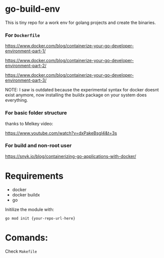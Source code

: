 # go-build-env

This is tiny repo for a work env for golang projects and create the binaries.

### For `Dockerfile`

https://www.docker.com/blog/containerize-your-go-developer-environment-part-1/

https://www.docker.com/blog/containerize-your-go-developer-environment-part-2/

https://www.docker.com/blog/containerize-your-go-developer-environment-part-3/

NOTE: I saw is outdated because the experimental syntax for docker doesnt exist anymore, now installing the buildx package on your system does everything.

### For basic folder structure

thanks to Melkey video:

https://www.youtube.com/watch?v=dxPakeBsgl4&t=3s

### For build and non-root user

https://snyk.io/blog/containerizing-go-applications-with-docker/

# Requirements

- docker
- docker buildx
- go

Initilize the module with:

`go mod init {your-repo-url-here}`

# Comands:

Check `Makefile`
